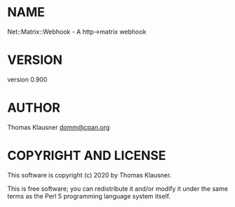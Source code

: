 # NAME

Net::Matrix::Webhook - A http->matrix webhook

# VERSION

version 0.900

# AUTHOR

Thomas Klausner <domm@cpan.org>

# COPYRIGHT AND LICENSE

This software is copyright (c) 2020 by Thomas Klausner.

This is free software; you can redistribute it and/or modify it under
the same terms as the Perl 5 programming language system itself.
